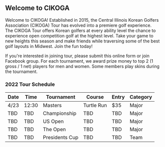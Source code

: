 ## Welcome to CIKOGA

Welcome to CIKOGA! Established in 2015, the Central Illinois Korean Golfers Association (CIKOGA) Tour has evolved into a premiere golf experience.  The CIKOGA Tour offers Korean golfers at every ability level the chance to experience open competition golf at the highest level.  Take your game to new heights this season and make friends while traversing some of the best golf layouts in Midwest.  Join the fun today!

  If you're interested in joining tour, please submit this online form or join Facebook group. For each tournament, we award prize money to top 2 (1 gross / 1 net) players for men and women. Some members play skins during the tournament.
  
### 2022 Tour Schedule

| Date | Time  | Tournament     | Course     | Entry | Category |
|------|-------|----------------|------------|-------|----------|
| 4/23 | 12:30 | Masters        | Turtle Run | $35   | Major    |
| TBD  | TBD   | Championship   | TBD        | TBD   | Major    |
| TBD  | TBD   | US Open        | TBD        | TBD   | Major    |
| TBD  | TBD   | The Open       | TBD        | TBD   | Major    |
| TBD  | TBD   | Presidents Cup | TBD        | TBD   | Team     |

